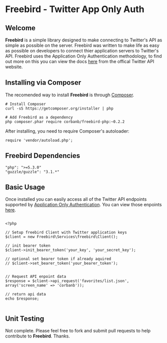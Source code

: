 Freebird - Twitter App Only Auth
===

## Welcome

**Freebird** is a simple library designed to make connecting to Twitter's API as simple as possible on the server. Freebird was written to make life as easy as possible on developers to connect thier application servers to Twitter's API. Freebird uses the Application Only Authentication methodology, to find out more on this you can view the docs [here](https://dev.twitter.com/docs/auth/application-only-auth) from the offical Twitter API website. 


## Installing via Composer

The recomended way to install **Freebird** is through [Composer](http://getcomposer.org/). 

```
# Install Composer
curl -sS https://getcomposer.org/installer | php

# Add Freebird as a dependency
php composer.phar require corbanb/freebird-php:~0.2.2
```

After installing, you need to require Composer's autoloader:

```
require 'vendor/autoload.php';
```


## Freebird Dependencies

```
"php": ">=5.3.0"
"guzzle/guzzle": "3.1.*"
```

## Basic Usage

Once installed you can easily access all of the Twitter API endpoints supported by [Application Only Authentication](https://dev.twitter.com/docs/auth/application-only-auth). You can view those enpoints [here](https://dev.twitter.com/docs/rate-limiting/1.1/limits). 

```

<?php

// Setup freebird Client with Twitter application keys
$client = new Freebird\Services\freebird\Client();

// init bearer token
$client->init_bearer_token('your_key', 'your_secret_key');

// optional set bearer token if already aquired
// $client->set_bearer_token('your_bearer_token');


// Request API enpoint data
$response = $client->api_request('favorites/list.json', array('screen_name' => 'corbanb'));

// return api data
echo $response;


```


## Unit Testing

Not complete. Please feel free to fork and submit pull requests to help contribute to **Freebird**. Thanks. 

